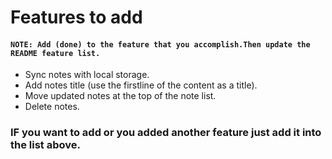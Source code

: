 # Features to add

#### `NOTE: Add (done) to the feature that you accomplish.Then update the README feature list.`

- Sync notes with local storage.
- Add notes title (use the firstline of the content as a title).
- Move updated notes at the top of the note list.
- Delete notes.

### IF you want to add or you added another feature just add it into the list above.
